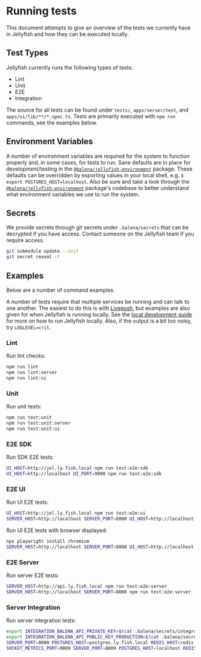 # Running tests

This document attempts to give an overview of the tests we currently have in Jellyfish and how they can be executed locally.

## Test Types
Jellyfish currently runs the following types of tests:
- Lint
- Unit
- E2E
- Integration

The source for all tests can be found under `tests/`, `apps/server/test`, and `apps/ui/lib/**/*.spec.ts`. Tests are primarily executed with `npm run` commands, see the examples below.

## Environment Variables
A number of environment variables are required for the system to function properly and, in some cases, for tests to run. Sane defaults are in place for development/testing in the [`@balena/jellyfish-environment`](https://github.com/product-os/jellyfish-environment) package. These defaults can be overridden by exporting values in your local shell, e.g. `$ export POSTGRES_HOST=localhost`. Also be sure and take a look through the [`@balena/jellyfish-environment`](https://github.com/product-os/jellyfish-environment) package's codebase to better understand what environment variables we use to run the system.

## Secrets
We provide secrets through git secrets under `.balena/secrets` that can be decrypted if you have access. Contact someone on the Jellyfish team if you require access.
```sh
git submodule update --init
git secret reveal -f
```

## Examples
Below are a number of command examples.

A number of tests require that multiple services be running and can talk to one another. The easiest to do this is with [Livepush](https://github.com/product-os/jellyfish#developing-with-livepush), but examples are also given for when Jellyfish is running locally. See the [local development guide](https://github.com/product-os/jellyfish/tree/master/docs/developing) for more on how to run Jellyfish locally. Also, if the output is a bit too noisy, try `LOGLEVEL=crit`.

### Lint
Run lint checks:
```sh
npm run lint
npm run lint:server
npm run lint:ui
```

### Unit
Run unit tests:
```sh
npm run test:unit
npm run test:unit:server
npm run test:unit:ui
```

### E2E SDK
Run SDK E2E tests:
```sh
UI_HOST=http://jel.ly.fish.local npm run test:e2e:sdk
UI_HOST=http://localhost UI_PORT=9000 npm run test:e2e:sdk
```

### E2E UI
Run UI E2E tests:
```sh
UI_HOST=http://jel.ly.fish.local npm run test:e2e:ui
SERVER_HOST=http://localhost SERVER_PORT=8000 UI_HOST=http://localhost UI_PORT=9000 npm run test:e2e:ui
```

Run UI E2E tests with browser displayed:
```sh
npx playwright install chromium
SERVER_HOST=http://localhost SERVER_PORT=8000 UI_HOST=http://localhost UI_PORT=9000 npx playwright test test/e2e/ui/index.spec.js --headed
```

### E2E Server
Run server E2E tests:
```sh
SERVER_HOST=http://api.ly.fish.local npm run test:e2e:server
SERVER_HOST=http://localhost SERVER_PORT=8000 npm run test:e2e:server
```

### Server Integration
Run server integration tests:
```sh
export INTEGRATION_BALENA_API_PRIVATE_KEY=$(cat .balena/secrets/integration_balena_api_private_key)
export INTEGRATION_BALENA_API_PUBLIC_KEY_PRODUCTION=$(cat .balena/secrets/integration_balena_api_public_key_production)
SERVER_PORT=8000 POSTGRES_HOST=postgres.ly.fish.local REDIS_HOST=redis.ly.fish.local npm run test:integration:server
SOCKET_METRICS_PORT=9009 SERVER_PORT=8009 POSTGRES_HOST=localhost REDIS_HOST=localhost npm run test:integration:server
```

